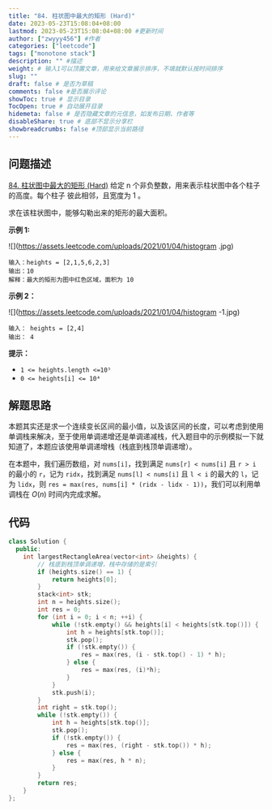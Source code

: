 ```yaml
---
title: "84. 柱状图中最大的矩形 (Hard)"
date: 2023-05-23T15:08:04+08:00
lastmod: 2023-05-23T15:08:04+08:00 #更新时间
author: ["zwyyy456"] #作者
categories: ["leetcode"]
tags: ["monotone stack"]
description: "" #描述
weight: # 输入1可以顶置文章，用来给文章展示排序，不填就默认按时间排序
slug: ""
draft: false # 是否为草稿
comments: false #是否展示评论
showToc: true # 显示目录
TocOpen: true # 自动展开目录
hidemeta: false # 是否隐藏文章的元信息，如发布日期、作者等
disableShare: true # 底部不显示分享栏
showbreadcrumbs: false #顶部显示当前路径
---
```

## 问题描述
[84. 柱状图中最大的矩形 (Hard)](https://leetcode.cn/problems/largest-rectangle-in-histogram/)
给定 n 个非负整数，用来表示柱状图中各个柱子的高度。每个柱子
彼此相邻，且宽度为 1 。

求在该柱状图中，能够勾勒出来的矩形的最大面积。

**示例 1:**

![](https://assets.leetcode.com/uploads/2021/01/04/histogram
.jpg)

```
输入：heights = [2,1,5,6,2,3]
输出：10
解释：最大的矩形为图中红色区域，面积为 10

```

**示例 2：**

![](https://assets.leetcode.com/uploads/2021/01/04/histogram
-1.jpg)

```
输入： heights = [2,4]
输出： 4
```

**提示：**

- `1 <= heights.length <=10⁵`
- `0 <= heights[i] <= 10⁴`

## 解题思路
本题其实还是求一个连续变长区间的最小值，以及该区间的长度，可以考虑到使用单调栈来解决，至于使用单调递增还是单调递减栈，代入题目中的示例模拟一下就知道了，本题应该使用单调递增栈（栈底到栈顶单调递增）。

在本题中，我们遍历数组，对 `nums[i]`，找到满足 `nums[r] < nums[i]` 且 `r > i` 的最小的 `r`，记为 `ridx`，找到满足 `nums[l] < nums[i]` 且 `l < i` 的最大的 `l`，记为 `lidx`，则 `res = max(res, nums[i] * (ridx - lidx - 1))`，我们可以利用单调栈在 $O(n)$ 时间内完成求解。

## 代码
```cpp
class Solution {
  public:
    int largestRectangleArea(vector<int> &heights) {
        // 栈底到栈顶单调递增，栈中存储的是索引
        if (heights.size() == 1) {
            return heights[0];
        }
        stack<int> stk;
        int n = heights.size();
        int res = 0;
        for (int i = 0; i < n; ++i) {
            while (!stk.empty() && heights[i] < heights[stk.top()]) {
                int h = heights[stk.top()];
                stk.pop();
                if (!stk.empty()) {
                    res = max(res, (i - stk.top() - 1) * h);
                } else {
                    res = max(res, (i)*h);
                }
            }
            stk.push(i);
        }
        int right = stk.top();
        while (!stk.empty()) {
            int h = heights[stk.top()];
            stk.pop();
            if (!stk.empty()) {
                res = max(res, (right - stk.top()) * h);
            } else {
                res = max(res, h * n);
            }
        }
        return res;
    }
};
```
